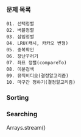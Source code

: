 ### 문제 목록
    01. 선택정렬
    02. 버블정렬
    03. 삽입정렬
    04. LRU(캐시, 카카오 변형)
    05. 중복확인
    06. 장난꾸러기
    07. 좌표 정렬(compareTo)
    08. 이분검색
    09. 뮤직비디오(결정알고리즘)
    10. 마구간 정하기(결정알고리즘)

### Sorting



### Searching

Arrays.stream()